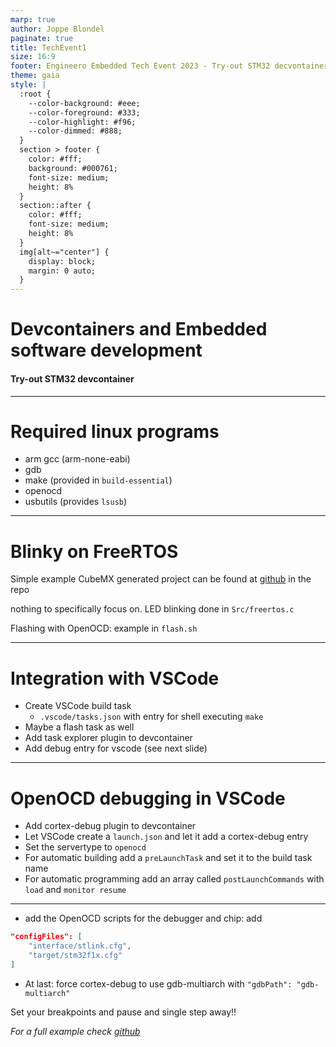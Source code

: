 ```yaml
---
marp: true
author: Joppe Blondel
paginate: true
title: TechEvent1
size: 16:9
footer: Engineero Embedded Tech Event 2023 - Try-out STM32 decvontainer
theme: gaia
style: |
  :root {
    --color-background: #eee;
    --color-foreground: #333;
    --color-highlight: #f96;
    --color-dimmed: #888;
  }
  section > footer {
    color: #fff;
    background: #000761;
    font-size: medium;
    height: 8%
  }
  section::after {
    color: #fff;
    font-size: medium;
    height: 8%
  }
  img[alt~="center"] {
    display: block;
    margin: 0 auto;
  }
---
```


<!-- _class: lead -->
# Devcontainers and Embedded software development
#### Try-out STM32 devcontainer

---
# Required linux programs
* arm gcc (arm-none-eabi)
* gdb
* make (provided in `build-essential`)
* openocd
* usbutils (provides `lsusb`)

---
# Blinky on FreeRTOS
Simple example CubeMX generated project can be found at
[github](https://github.com/JoppeBlondel/TechEvent2023/tree/main/examples/bluepill_freertos_blinky_sources) in the repo

nothing to specifically focus on. LED blinking done in `Src/freertos.c`

Flashing with OpenOCD: example in `flash.sh`

---
# Integration with VSCode
* Create VSCode build task
    * `.vscode/tasks.json` with entry for shell executing `make`
* Maybe a flash task as well
* Add task explorer plugin to devcontainer
* Add debug entry for vscode (see next slide)

---
# OpenOCD debugging in VSCode
* Add cortex-debug plugin to devcontainer
* Let VSCode create a `launch.json` and let it add a cortex-debug entry
* Set the servertype to `openocd`
* For automatic building add a `preLaunchTask` and set it to the build task name
* For automatic programming add an array called `postLaunchCommands` with `load` and `monitor resume`

---
* add the OpenOCD scripts for the debugger and chip: add
```json
"configFiles": [
    "interface/stlink.cfg",
    "target/stm32f1x.cfg"
]
```
* At last: force cortex-debug to use gdb-multiarch with
`"gdbPath": "gdb-multiarch"`


Set your breakpoints and pause and single step away!!

*For a full example check [github](https://github.com/JoppeBlondel/TechEvent2023/tree/main/examples/stm32_devcontainer_example)*